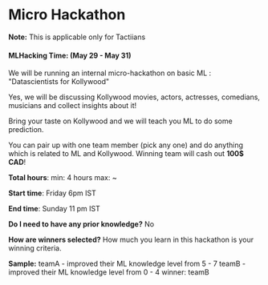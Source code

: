 # Micro Hackathon

**Note:** This is applicable only for Tactiians




#### MLHacking Time: (May 29 - May 31)

We will be running an internal micro-hackathon on basic ML : "Datascientists for Kollywood"

Yes, we will be discussing Kollywood movies, actors, actresses, comedians, musicians and collect insights about it!

Bring your taste on Kollywood and we will teach you ML to do some prediction.

You can pair up with one team member (pick any one) and do anything which is related to ML and Kollywood. Winning team will cash out **100$ CAD**!

**Total hours**:
min: 4 hours
max: ~

**Start time**:
Friday 6pm IST

**End time**:
Sunday 11 pm IST

**Do I need to have any prior knowledge?**
No

**How are winners selected?**
How much you learn in this hackathon is your winning criteria.

**Sample:**
teamA - improved their ML knowledge level from 5 - 7
teamB - improved their ML knowledge level from 0 - 4
winner: teamB
